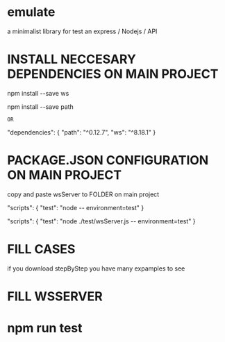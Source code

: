 # emulate
a minimalist library for test an express / Nodejs / API 


# INSTALL NECCESARY DEPENDENCIES ON MAIN PROJECT

npm install --save ws

npm install --save path

    OR

"dependencies": {
    "path": "^0.12.7",
    "ws": "^8.18.1"
}


# PACKAGE.JSON CONFIGURATION ON MAIN PROJECT

copy and paste wsServer <FOLDER> to FOLDER on main project


"scripts": {
    "test": "node <FOLDER> -- environment=test"
}


"scripts": {
    "test": "node ./test/wsServer.js -- environment=test"
}


# FILL CASES
  if you download stepByStep you have many expamples to see

# FILL WSSERVER

# npm run test

